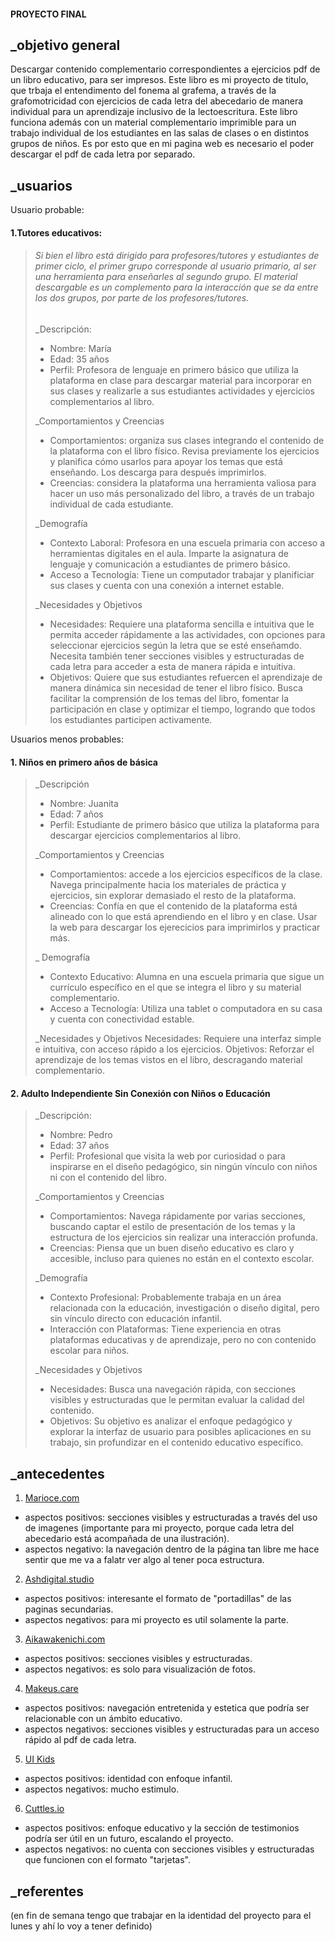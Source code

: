 #### PROYECTO FINAL

## _objetivo general
Descargar contenido complementario correspondientes a ejercicios pdf de un libro educativo, para ser impresos. Este libro es mi proyecto de titulo, que trbaja el entendimento del fonema al grafema, a través de la grafomotricidad con ejercicios de cada letra del abecedario de manera individual para un aprendizaje inclusivo de la lectoescritura. Este libro funciona además con un material complementario imprimible para un trabajo individual de los estudiantes en las salas de clases o en distintos grupos de niños. Es por esto que en mi pagina web es necesario el poder descargar el pdf de cada letra por separado. 

## _usuarios

 Usuario probable: 
#### 1.Tutores educativos: 
> ###### Si bien el libro está dirigido para profesores/tutores y estudiantes de primer ciclo, el primer grupo corresponde al usuario primario, al ser una herramienta para enseñarles al segundo grupo. El material descargable es un complemento para la interacción que se da entre los dos grupos, por parte de los profesores/tutores.
> _Descripción:
> * Nombre: María
> * Edad: 35 años
> * Perfil: Profesora de lenguaje en primero básico que utiliza la plataforma en clase para descargar material para incorporar en sus clases y realizarle a sus estudiantes actividades y ejercicios complementarios al libro.
> 
> _Comportamientos y Creencias
> * Comportamientos: organiza sus clases integrando el contenido de la plataforma con el libro físico. Revisa previamente los ejercicios y planifica cómo usarlos para apoyar los temas que está enseñando. Los descarga para después imprimirlos.
> * Creencias:  considera la plataforma una herramienta valiosa para hacer un uso más personalizado del libro, a través de un trabajo individual de cada estudiante. 
>
> _Demografía
> * Contexto Laboral: Profesora en una escuela primaria con acceso a herramientas digitales en el aula. Imparte la asignatura de lenguaje y comunicación a estudiantes de primero básico.
> * Acceso a Tecnología: Tiene un computador trabajar y planificiar sus clases y cuenta con una conexión a internet estable.
>
> _Necesidades y Objetivos
> * Necesidades: Requiere una plataforma sencilla e intuitiva que le permita acceder rápidamente a las actividades, con opciones para seleccionar ejercicios según la letra que se esté enseñamdo. Necesita también tener secciones visibles y estructuradas de cada letra para acceder a esta de manera rápida e intuitiva.
> * Objetivos: Quiere que sus estudiantes refuercen el aprendizaje de manera dinámica sin necesidad de tener el libro físico. Busca facilitar la comprensión de los temas del libro, fomentar la participación en clase y optimizar el tiempo, logrando que todos los estudiantes participen activamente.


Usuarios menos probables:
#### 1. Niños en primero años de básica
> _Descripción
> * Nombre: Juanita
> * Edad: 7 años
> * Perfil: Estudiante de primero básico que utiliza la plataforma para descargar ejercicios complementarios al libro.
>
> _Comportamientos y Creencias
> * Comportamientos: accede a los ejercicios específicos de la clase. Navega principalmente hacia los materiales de práctica y ejercicios, sin explorar demasiado el resto de la plataforma. 
> * Creencias: Confía en que el contenido de la plataforma está alineado con lo que está aprendiendo en el libro y en clase. Usar la web para descargar los ejerecicios para imprimirlos y practicar más. 
> 
> _ Demografía
> * Contexto Educativo: Alumna en una escuela primaria que sigue un currículo específico en el que se integra el libro y su material complementario.
> * Acceso a Tecnología: Utiliza una tablet o computadora en su casa y cuenta con conectividad estable.
> 
> _Necesidades y Objetivos
> Necesidades: Requiere una interfaz simple e intuitiva, con acceso rápido a los ejercicios.
> Objetivos: Reforzar el aprendizaje de los temas vistos en el libro, descragando material complementario.


#### 2. Adulto Independiente Sin Conexión con Niños o Educación
> _Descripción:
> * Nombre: Pedro
> * Edad: 37 años
> * Perfil: Profesional que visita la web por curiosidad o para inspirarse en el diseño pedagógico, sin ningún vínculo con niños ni con el contenido del libro.
>
> _Comportamientos y Creencias
> * Comportamientos: Navega rápidamente por varias secciones, buscando captar el estilo de presentación de los temas y la estructura de los ejercicios sin realizar una interacción profunda.
> * Creencias: Piensa que un buen diseño educativo es claro y accesible, incluso para quienes no están en el contexto escolar.
>
> _Demografía
> * Contexto Profesional: Probablemente trabaja en un área relacionada con la educación, investigación o diseño digital, pero sin vínculo directo con educación infantil.
> * Interacción con Plataformas: Tiene experiencia en otras plataformas educativas y de aprendizaje, pero no con contenido escolar para niños.
> 
> _Necesidades y Objetivos
> * Necesidades: Busca una navegación rápida, con secciones visibles y estructuradas que le permitan evaluar la calidad del contenido.
> * Objetivos: Su objetivo es analizar el enfoque pedagógico y explorar la interfaz de usuario para posibles aplicaciones en su trabajo, sin profundizar en el contenido educativo específico.

## _antecedentes

1. [Marioce.com](https://marioecg.com/?ref=godly)
* aspectos positivos: secciones visibles y estructuradas a través del uso de imagenes (importante para mi proyecto, porque cada letra del abecedario está acompañada de una ilustración).
* aspectos negativo: la navegación dentro de la página tan libre me hace sentir que me va a falatr ver algo al tener poca estructura.

2. [Ashdigital.studio](https://dashdigital.studio/?ref=godly)
* aspectos positivos: interesante el formato de "portadillas" de las paginas secundarias.
* aspectos negativos: para mi proyecto es util solamente la parte.

3. [Aikawakenichi.com](https://aikawakenichi.com/?ref=godly)
* aspectos positivos: secciones visibles y estructuradas.
* aspectos negativos: es solo para visualización de fotos.

4. [Makeus.care](https://makeus.care/)
* aspectos positivos: navegación entretenida y estetica que podría ser relacionable con un ámbito educativo.
* aspectos negativos: secciones visibles y estructuradas para un acceso rápido al pdf de cada letra.

 5. [UI Kids](https://buttons.evrone.com/4/)
* aspectos positivos: identidad con enfoque infantil.
* aspectos negativos: mucho estimulo.

6. [Cuttles.io](https://www.cuttles.io/)
* aspectos positivos: enfoque educativo y la sección de testimonios podría ser útil en un futuro, escalando el proyecto.
* aspectos negativos: no cuenta con secciones visibles y estructuradas que funcionen con el formato "tarjetas".


## _referentes
(en fin de semana tengo que trabajar en la identidad del proyecto para el lunes y ahí lo voy a tener definido)




